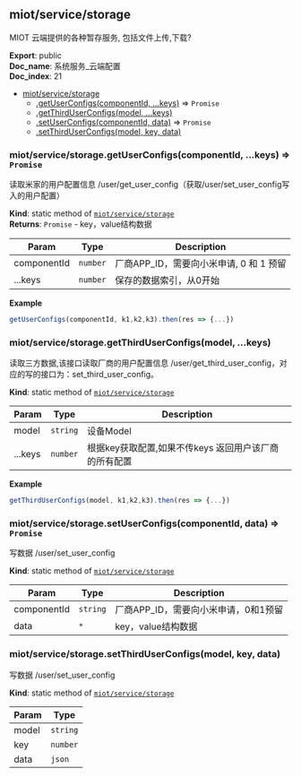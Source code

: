 <a name="module_miot/service/storage"></a>

## miot/service/storage
MIOT 云端提供的各种暂存服务, 包括文件上传,下载?

**Export**: public  
**Doc_name**: 系统服务_云端配置  
**Doc_index**: 21  

* [miot/service/storage](#module_miot/service/storage)
    * [.getUserConfigs(componentId, ...keys)](#module_miot/service/storage.getUserConfigs) ⇒ <code>Promise</code>
    * [.getThirdUserConfigs(model, ...keys)](#module_miot/service/storage.getThirdUserConfigs)
    * [.setUserConfigs(componentId, data)](#module_miot/service/storage.setUserConfigs) ⇒ <code>Promise</code>
    * [.setThirdUserConfigs(model, key, data)](#module_miot/service/storage.setThirdUserConfigs)

<a name="module_miot/service/storage.getUserConfigs"></a>

### miot/service/storage.getUserConfigs(componentId, ...keys) ⇒ <code>Promise</code>
读取米家的用户配置信息 /user/get_user_config（获取/user/set_user_config写入的用户配置）

**Kind**: static method of [<code>miot/service/storage</code>](#module_miot/service/storage)  
**Returns**: <code>Promise</code> - key，value结构数据  

| Param | Type | Description |
| --- | --- | --- |
| componentId | <code>number</code> | 厂商APP_ID，需要向小米申请, 0 和 1 预留 |
| ...keys | <code>number</code> | 保存的数据索引，从0开始 |

**Example**  
```js
getUserConfigs(componentId, k1,k2,k3).then(res => {...})
```
<a name="module_miot/service/storage.getThirdUserConfigs"></a>

### miot/service/storage.getThirdUserConfigs(model, ...keys)
读取三方数据,该接口读取厂商的用户配置信息 /user/get_third_user_config，对应的写的接口为：set_third_user_config。

**Kind**: static method of [<code>miot/service/storage</code>](#module_miot/service/storage)  

| Param | Type | Description |
| --- | --- | --- |
| model | <code>string</code> | 设备Model |
| ...keys | <code>number</code> | 根据key获取配置,如果不传keys 返回用户该厂商的所有配置 |

**Example**  
```js
getThirdUserConfigs(model, k1,k2,k3).then(res => {...})
```
<a name="module_miot/service/storage.setUserConfigs"></a>

### miot/service/storage.setUserConfigs(componentId, data) ⇒ <code>Promise</code>
写数据 /user/set_user_config

**Kind**: static method of [<code>miot/service/storage</code>](#module_miot/service/storage)  

| Param | Type | Description |
| --- | --- | --- |
| componentId | <code>string</code> | 厂商APP_ID，需要向小米申请，0和1预留 |
| data | <code>\*</code> | key，value结构数据 |

<a name="module_miot/service/storage.setThirdUserConfigs"></a>

### miot/service/storage.setThirdUserConfigs(model, key, data)
写数据 /user/set_user_config

**Kind**: static method of [<code>miot/service/storage</code>](#module_miot/service/storage)  

| Param | Type |
| --- | --- |
| model | <code>string</code> | 
| key | <code>number</code> | 
| data | <code>json</code> | 

